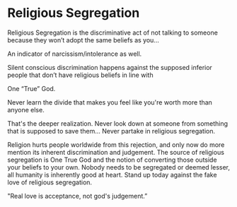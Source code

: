 # Religious Segregation

Religious Segregation is the discriminative act of not talking to someone because they won’t adopt the same beliefs as you… 

An indicator of narcissism/intolerance as well.

Silent conscious discrimination happens against the supposed inferior people that don’t have religious beliefs in line with 

One “True” God.

Never learn the divide that makes you feel like you're worth more than anyone else. 

That's the deeper realization.
Never look down at someone from something that is supposed to save them...
Never partake in religious segregation.

Religion hurts people worldwide from this rejection, and only now do more mention its inherent discrimination and judgement.
The source of religious segregation is One True God and the notion of converting those outside your beliefs to your own.
Nobody needs to be segregated or deemed lesser, all humanity is inherently good at heart.
Stand up today against the fake love of religious segregation.

"Real love is acceptance, not god's judgement.”